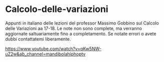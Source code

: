 # Calcolo-delle-variazioni
Appunti in italiano delle lezioni del professor Massimo Gobbino sul Calcolo delle Variazioni aa 17-18.
Le note non sono complete, ma verranno aggiornate saltuariamente fino a completamento.
Se notate errori o avete dubbi contattatemi liberamente.


https://www.youtube.com/watch?v=qKw5NW-uZ2w&ab_channel=mandibolahiphoptv
